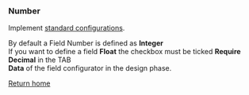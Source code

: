 ### Number
Implement [standard configurations](../../base.md#the-following-properties-are-managed-in-the-components).

By default a Field Number is defined as **Integer**  
If you want to define a field **Float** the checkbox must be ticked **Require Decimal** in the TAB  
**Data** of the field configurator in the design phase.  

[Return home](../../index.md)
